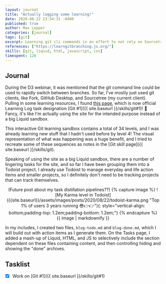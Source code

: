 ```yaml
---
layout: journal
title: "Actually logging some learning!"
date: 2020-08-22 23:54:31 -0400
published: true
author: Max Lepper
categories: [journal]
tags: [git]
excerpt: Learning git cli commands in an effort to not rely on Sourcetree so much, and adding a "Blog Improvements" section in my Tasks page for improvements that I would like to capture.
references: ["https://learngitbranching.js.org/"]
skills: [git, liquid, html, javascript, css]
timespent: 120
---
```


## Journal

During the D3 webinar, it was mentioned that the git command line could be used to rapidly switch between branches. So far, I've mostly just used git clients, like Fork, GitHub Desktop, and Sourcetree (my current client). Pulling in some learning resources, I found [this page]({{page.references[0]}}), which is now official Learning Log task designation [Git #1]({{ site.baseurl }}/skills/git#1)! 🎉 Fancy, it's like I'm actually using the site for the intended purpose instead of a big Liquid sandbox.

This interactive Git learning sandbox contains a total of 34 levels, and I was already learning new stuff that I hadn't used before by level 4! The visual representation of what was happening was a huge benefit, and I tried to recreate some of these sequences as notes in the [Git skill page]({{ site.baseurl }}/skills/git).

Speaking of using the site as a big Liquid sandbox, there are a number of lingering tasks for the site, and so far I have been grouping them into a Todoist project. I already use Todoist to manage everyday and life action items and smaller projects, so I definitely don't need to be tracking projects that can track themselves.

<div style="text-align: center;">
(Future post about my task distillation pipelines??)
{% capture image %}
![My Karma level in Todoist]({{site.baseurl}}/assets/images/posts/2020/08/22/todoist-karma.png "Top 1% of users 3 years running 😎👉👉"){: style="vertical-align: bottom;padding-top: 1.2em;padding-bottom: 1.2em;"}
{% endcapture %}
<div style="text-align: center;">
  {{ image | markdownify }}
</div>
</div>

In my includes, I created two files, `blog-todo.md` and `blog-done.md`, which I will build out with action items as I generate them. On the Tasks page, I added a mash-up of Liquid, HTML, and JS to selectively include the section dependent on these files containing content, and then controlling hiding and showing the "done" archives.

## Tasklist

- [x] Work on [Git #1]({{ site.baseurl }}/skills/git#1)